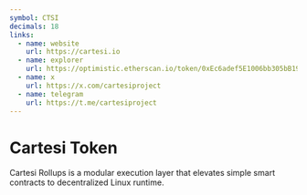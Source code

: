 ```yaml
---
symbol: CTSI
decimals: 18
links:
  - name: website
    url: https://cartesi.io
  - name: explorer
    url: https://optimistic.etherscan.io/token/0xEc6adef5E1006bb305bB1975333e8fc4071295bf
  - name: x
    url: https://x.com/cartesiproject
  - name: telegram
    url: https://t.me/cartesiproject
---
```


# Cartesi Token

Cartesi Rollups is a modular execution layer that elevates simple smart contracts to decentralized Linux runtime.
